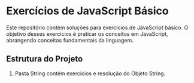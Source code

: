 # Exercícios de JavaScript Básico

Este repositório contém soluções para exercícios de JavaScript básico. O objetivo desses exercícios é praticar os conceitos em JavaScript, abrangendo conceitos fundamentais da linguagem.

## Estrutura do Projeto

1. Pasta String contém exercícios e resolução do Objeto String.


